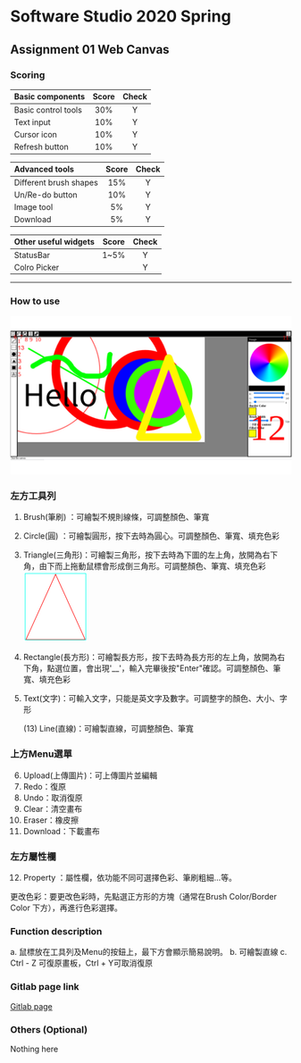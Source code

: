 # Software Studio 2020 Spring
## Assignment 01 Web Canvas


### Scoring

| **Basic components**                             | **Score** | **Check** |
| :----------------------------------------------- | :-------: | :-------: |
| Basic control tools                              | 30%       | Y         |
| Text input                                       | 10%       | Y         |
| Cursor icon                                      | 10%       | Y         |
| Refresh button                                   | 10%       | Y         |

| **Advanced tools**                               | **Score** | **Check** |
| :----------------------------------------------- | :-------: | :-------: |
| Different brush shapes                           | 15%       | Y         |
| Un/Re-do button                                  | 10%       | Y         |
| Image tool                                       | 5%        | Y         |
| Download                                         | 5%        | Y         |

| **Other useful widgets**                         | **Score** | **Check** |
| :----------------------------------------------- | :-------: | :-------: |
| StatusBar                          | 1~5%     | Y         |
|  Colro Picker 					 |			|	Y		|

---

### How to use 

![](ReadMe-Image/Screen.png)

### 左方工具列

1. Brush(筆刷) ：可繪製不規則線條，可調整顏色、筆寬

2. Circle(圓) ：可繪製圓形，按下去時為圓心。可調整顏色、筆寬、填充色彩

3. Triangle(三角形)：可繪製三角形，按下去時為下圖的左上角，放開為右下角，由下而上拖動鼠標會形成倒三角形。可調整顏色、筆寬、填充色彩<img src="ReadMe-Image/Triangle.png" style="zoom: 25%;" />

4. Rectangle(長方形)：可繪製長方形，按下去時為長方形的左上角，放開為右下角，點選位置，會出現'__'，輸入完畢後按"Enter"確認。可調整顏色、筆寬、填充色彩

5. Text(文字)：可輸入文字，只能是英文字及數字。可調整字的顏色、大小、字形

   (13) Line(直線)：可繪製直線，可調整顏色、筆寬

### 上方Menu選單

6. Upload(上傳圖片)：可上傳圖片並編輯
7. Redo：復原
8. Undo：取消復原
9. Clear：清空畫布
10. Eraser：橡皮擦
11. Download：下載畫布

### 左方屬性欄

12. Property ：屬性欄，依功能不同可選擇色彩、筆刷粗細...等。

更改色彩：要更改色彩時，先點選正方形的方塊（通常在Brush Color/Border Color 下方），再進行色彩選擇。

### Function description

a. 鼠標放在工具列及Menu的按鈕上，最下方會顯示簡易說明。
b. 可繪製直線
c. Ctrl - Z 可復原畫板，Ctrl + Y可取消復原

### Gitlab page link

[Gitlab page](https://107062114.gitlab.io/AS_01_WebCanvas/)

### Others (Optional)

Nothing here
